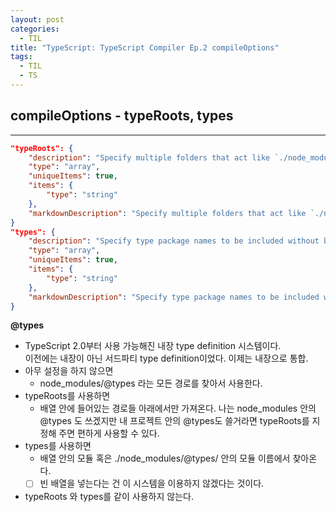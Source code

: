 ```yaml
---
layout: post
categories:
  - TIL
title: "TypeScript: TypeScript Compiler Ep.2 compileOptions"
tags:
  - TIL
  - TS
---
```

## __compileOptions - typeRoots, types__
---

```json
"typeRoots": {
	"description": "Specify multiple folders that act like `./node_modules/@types`.",
	"type": "array",
	"uniqueItems": true,
	"items": {
		"type": "string"
	},
	"markdownDescription": "Specify multiple folders that act like `./node_modules/@types`."
}
"types": {
	"description": "Specify type package names to be included without being referenced in a source file.",
	"type": "array",
	"uniqueItems": true,
	"items": {
		"type": "string"
	},
	"markdownDescription": "Specify type package names to be included without being referenced in a source file."
}
```

**@types**
- TypeScript 2.0부터 사용 가능해진 내장 type definition 시스템이다.  
이전에는 내장이 아닌 서드파티 type definition이었다. 이제는 내장으로 통합.
- 아무 설정을 하지 않으면
    - node_modules/@types 라는 모든 경로를 찾아서 사용한다.
- typeRoots를 사용하면
    - 배열 안에 들어있는 경로들 아래에서만 가져온다.
    나는 node_modules 안의 @types 도 쓰겠지만 내 프로젝트 안의 @types도 쓸거라면 typeRoots를 지정해 주면 편하게 사용할 수 있다.
- types를 사용하면
    - 배열 안의 모듈 혹은 ./node_modules/@types/ 안의 모듈 이름에서 찾아온다.
    - [ ] 빈 배열을 넣는다는 건 이 시스템을 이용하지 않겠다는 것이다.
- typeRoots 와 types를 같이 사용하지 않는다.